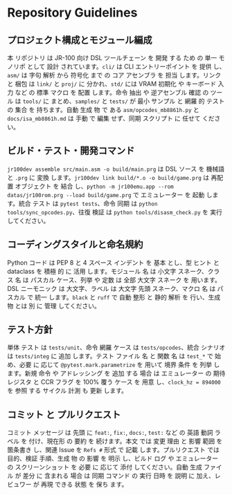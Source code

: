 # Repository Guidelines

## プロジェクト構成とモジュール編成
本 リポジトリ は JR-100 向け DSL ツールチェーン を 開発 する ため の 単一 モノリポ として 設計 されています。`cli/` は CLI エントリーポイント を 提供 し、`asm/` は 字句 解析 から 符号化 まで の コア アセンブラ を 担当 します。リンク と 梱包 は `link/` と `proj/` に 分かれ、`std/` には VRAM 初期化 や キーボード 入力 など の 標準 マクロ を 配置 します。命令 抽出 や 逆アセンブル 確認 の ツール は `tools/` に まとめ、`samples/` と `tests/` が 最小 サンプル と 網羅 的 テスト の 集合 を 持ちます。自動 生成 物 で ある `asm/opcodes_mb8861h.py` と `docs/isa_mb8861h.md` は 手動 で 編集 せず、同期 スクリプト に 任せて ください。

## ビルド・テスト・開発コマンド
`jr100dev assemble src/main.asm -o build/main.prg` は DSL ソース を 機械語 と `.prg` に 変換 します。`jr100dev link build/*.o -o build/game.prg` は 再配置 オブジェクト を 結合 し、`python -m jr100emu.app --rom datas/jr100rom.prg --load build/game.prg` で エミュレーター を 起動 します。統合 テスト は `pytest tests`、命令 同期 は `python tools/sync_opcodes.py`、往復 検証 は `python tools/disasm_check.py` を 実行 してください。

## コーディングスタイルと命名規約
Python コード は PEP 8 と 4 スペース インデント を 基本 とし、型 ヒント と dataclass を 積極 的 に 活用 します。モジュール 名 は 小文字 スネーク、クラス 名 は パスカル ケース、列挙 や 定数 は 全部 大文字 スネーク を 用います。DSL ニーモニック は 大文字、ラベル は 大文字 先頭 スネーク、マクロ 名 は パスカル で 統一 します。`black` と `ruff` で 自動 整形 と 静的 解析 を 行い、生成 物 とは 別 に 管理 してください。

## テスト方針
単体 テスト は `tests/unit`、命令 網羅 ケース は `tests/opcodes`、統合 シナリオ は `tests/integ` に 追加 します。テスト ファイル 名 と 関数 名 は `test_*` で 始め、必要 に 応じて `@pytest.mark.parametrize` を 用いて 境界 条件 を 列挙 します。新規 命令 や アドレッシング を 追加 する 場合 は エミュレーター の 期待 レジスタ と CCR フラグ を 100% 覆う ケース を 用意 し、`clock_hz = 894000` を 参照 する サイクル 計測 も 更新 します。

## コミット と プルリクエスト
コミット メッセージ は 先頭 に `feat:`, `fix:`, `docs:`, `test:` など の 英語 動詞 ラベル を 付け、現在形 の 要約 を 続けます。本文 では 変更 理由 と 影響 範囲 を 箇条書き し、関連 Issue を `Refs #` 形式 で 記載 します。プルリクエスト では 目的、検証 手順、生成 物 の 影響 を 明示 し、ビルド ログ や エミュレーター の スクリーンショット を 必要 に 応じて 添付 してください。自動 生成 ファイル が 差分 に 含まれる 場合 は 同期 コマンド の 実行 日時 を 説明 に 加え、レビュワー が 再現 できる 状態 を 保ち ます。
